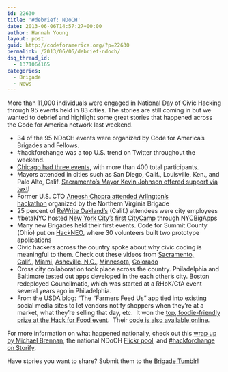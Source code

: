 ```yaml
---
id: 22630
title: '#debrief: NDoCH'
date: 2013-06-06T14:57:27+00:00
author: Hannah Young
layout: post
guid: http://codeforamerica.org/?p=22630
permalink: /2013/06/06/debrief-ndoch/
dsq_thread_id:
  - 1371064165
categories:
  - Brigade
  - News
---
```

More than 11,000 individuals were engaged in National Day of Civic Hacking through 95 events held in 83 cities. The stories are still coming in but we wanted to debrief and highlight some great stories that happened across the Code for America network last weekend.

  * 34 of the 95 NDoCH events were organized by Code for America&#8217;s Brigades and Fellows.
  * #hackforchange was a top U.S. trend on Twitter throughout the weekend.
  * [Chicago had three events](http://www.smartchicagocollaborative.org/moving-forward-after-national-day-of-civic-hacking/), with more than 400 total participants.
  * Mayors attended in cities such as San Diego, Calif., Louisville, Ken., and Palo Alto, Calif. [Sacramento&#8217;s Mayor Kevin Johnson offered support via text](http://codeforamerica.tumblr.com/image/51903693232)!
  * Former U.S. CTO [Aneesh Chopra attended Arlington&#8217;s hackathon](https://twitter.com/aneeshchopra/status/340857505112543232/photo/1) organized by the Northern Virginia Brigade
  * 25 percent of [ReWrite Oakland&#8217;s](https://twitter.com/search?q=%23ReWriteOak&src=hash) (Calif.) attendees were city employees
  * #betaNYC hosted [New York City&#8217;s first CityCamp](http://codeforamerica.org/2013/06/03/national-day-of-civic-hacking-report-back-from-nyc/) through NYCBigApps
  * Many new Brigades held their first events. Code for Summit County (Ohio) put on [HackNEO](http://codeforsummitcounty.org/blog/2013/06/03/hackneo-success.html), where 30 volunteers built two prototype applications
  * Civic hackers across the country spoke about why civic coding is meaningful to them. Check out these videos from [Sacramento, Calif.](http://codeforamerica.tumblr.com/post/52243453192/code-for-sacramento-how-civic-hacking-helps-our), [Miami](http://codeforamerica.tumblr.com/post/52243474905/miami-florida-had-its-very-first-civic-hackathon), [Asheville, N.C.](https://docs.google.com/a/codeforamerica.org/file/d/0B7VEtIh4x2-_Uy02bUpxSmFBaEU/edit), [Minnesota](http://www.youtube.com/playlist?list=PL0-61-ggYy1ql-46pKOIAAkUq5x6slZoB), [Colorado](http://codeforamerica.tumblr.com/post/52057229767/frank-webber-a-hack4colorado-participant-tells-us)
  * Cross city collaboration took place across the country. Philadelphia and Baltimore tested out apps developed in the each other&#8217;s city. Boston redeployed Councilmatic, which was started at a RHoK/CfA event several years ago in Philadelphia.
  * From the USDA blog: &#8220;The “Farmers Feed Us” app tied into existing social media sites to let vendors notify shoppers when they’re at a market, what they’re selling that day, etc.  It won the [top, foodie-friendly prize at the Hack for Food event](http://daveizm.tumblr.com/image/51925910227).  Their [code is also available online](https://github.com/aaronkai/farmers_market).

For more information on what happened nationally, check out this [wrap up by Michael Brennan](http://hackforchange.org/blog/hackforchange-recap-white-house-showcase-event), the national NDoCH [Flickr pool](http://www.flickr.com/groups/hackforchange), and [#hackforchange on Storify](https://storify.com/search?q=hackforchange).

Have stories you want to share? Submit them to the [Brigade Tumblr](http://codeforamerica.tumblr.com/)!

&nbsp;

&nbsp;